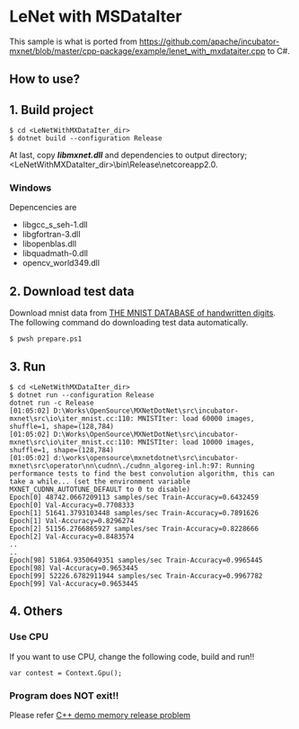 ﻿# LeNet with MSDataIter

This sample is what is ported from https://github.com/apache/incubator-mxnet/blob/master/cpp-package/example/lenet_with_mxdataiter.cpp to C#.

## How to use?

## 1. Build project

````
$ cd <LeNetWithMXDataIter_dir>
$ dotnet build --configuration Release
````

At last, copy ***libmxnet.dll*** and dependencies to output directory; &lt;LeNetWithMXDataIter_dir&gt;\bin\Release\netcoreapp2.0.

### Windows

Depencencies are 

* libgcc_s_seh-1.dll
* libgfortran-3.dll
* libopenblas.dll
* libquadmath-0.dll
* opencv_world349.dll

## 2. Download test data

Download mnist data from [THE MNIST DATABASE of handwritten digits](http://yann.lecun.com/exdb/mnist/).</br>
The following command do downloading test data automatically.

````
$ pwsh prepare.ps1
````

## 3. Run

````
$ cd <LeNetWithMXDataIter_dir>
$ dotnet run --configuration Release
dotnet run -c Release
[01:05:02] D:\Works\OpenSource\MXNetDotNet\src\incubator-mxnet\src\io\iter_mnist.cc:110: MNISTIter: load 60000 images, shuffle=1, shape=(128,784)
[01:05:02] D:\Works\OpenSource\MXNetDotNet\src\incubator-mxnet\src\io\iter_mnist.cc:110: MNISTIter: load 10000 images, shuffle=1, shape=(128,784)
[01:05:02] d:\works\opensource\mxnetdotnet\src\incubator-mxnet\src\operator\nn\cudnn\./cudnn_algoreg-inl.h:97: Running performance tests to find the best convolution algorithm, this can take a while... (set the environment variable MXNET_CUDNN_AUTOTUNE_DEFAULT to 0 to disable)
Epoch[0] 48742.0667209113 samples/sec Train-Accuracy=0.6432459
Epoch[0] Val-Accuracy=0.7708333
Epoch[1] 51641.3793103448 samples/sec Train-Accuracy=0.7891626
Epoch[1] Val-Accuracy=0.8296274
Epoch[2] 51156.2766865927 samples/sec Train-Accuracy=0.8228666
Epoch[2] Val-Accuracy=0.8483574
..
..
Epoch[98] 51864.9350649351 samples/sec Train-Accuracy=0.9965445
Epoch[98] Val-Accuracy=0.9653445
Epoch[99] 52226.6782911944 samples/sec Train-Accuracy=0.9967782
Epoch[99] Val-Accuracy=0.9653445
````

## 4. Others

### Use CPU

If you want to use CPU, change the following code, build and run!!

````
var contest = Context.Gpu();
````

### Program does NOT exit!!

Please refer [C++ demo memory release problem](https://github.com/apache/incubator-mxnet/issues/7973)